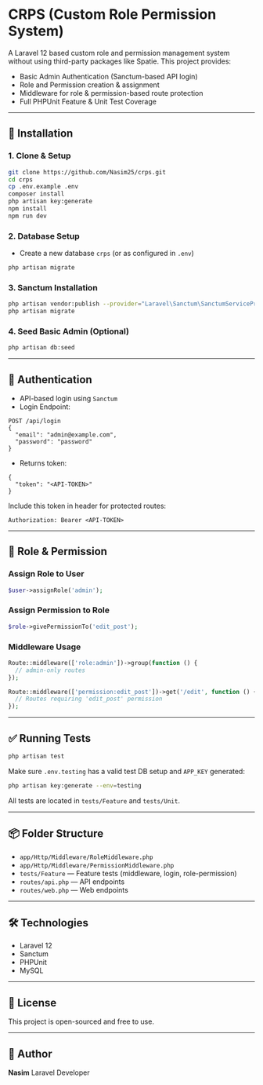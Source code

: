 # CRPS (Custom Role Permission System)

A Laravel 12 based custom role and permission management system without using third-party packages like Spatie. This project provides:

* Basic Admin Authentication (Sanctum-based API login)
* Role and Permission creation & assignment
* Middleware for role & permission-based route protection
* Full PHPUnit Feature & Unit Test Coverage

---

## 🚀 Installation

### 1. Clone & Setup

```bash
git clone https://github.com/Nasim25/crps.git
cd crps
cp .env.example .env
composer install
php artisan key:generate
npm install
npm run dev
```

### 2. Database Setup

* Create a new database `crps` (or as configured in `.env`)

```bash
php artisan migrate
```

### 3. Sanctum Installation

```bash
php artisan vendor:publish --provider="Laravel\Sanctum\SanctumServiceProvider"
php artisan migrate
```

### 4. Seed Basic Admin (Optional)

```bash
php artisan db:seed
```

---

## 🔐 Authentication

* API-based login using `Sanctum`
* Login Endpoint:

```
POST /api/login
{
  "email": "admin@example.com",
  "password": "password"
}
```

* Returns token:

```
{
  "token": "<API-TOKEN>"
}
```

Include this token in header for protected routes:

```
Authorization: Bearer <API-TOKEN>
```

---

## 🧾 Role & Permission

### Assign Role to User

```php
$user->assignRole('admin');
```

### Assign Permission to Role

```php
$role->givePermissionTo('edit_post');
```

### Middleware Usage

```php
Route::middleware(['role:admin'])->group(function () {
  // admin-only routes
});

Route::middleware(['permission:edit_post'])->get('/edit', function () {
  // Routes requiring 'edit_post' permission
});
```

---

## ✅ Running Tests

```bash
php artisan test
```

Make sure `.env.testing` has a valid test DB setup and `APP_KEY` generated:

```bash
php artisan key:generate --env=testing
```

All tests are located in `tests/Feature` and `tests/Unit`.

---

## 📦 Folder Structure

* `app/Http/Middleware/RoleMiddleware.php`
* `app/Http/Middleware/PermissionMiddleware.php`
* `tests/Feature` — Feature tests (middleware, login, role-permission)
* `routes/api.php` — API endpoints
* `routes/web.php` — Web endpoints

---

## 🛠 Technologies

* Laravel 12
* Sanctum
* PHPUnit
* MySQL

---

## 📄 License

This project is open-sourced and free to use.

---

## 👤 Author

**Nasim**
Laravel Developer
